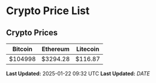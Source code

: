 # Crypto Price List

## Crypto Prices
| Bitcoin | Ethereum | Litecoin |
| ------- | -------- | -------- |
| $104998 | $3294.28 | $116.87 |
**Last Updated:** 2025-01-22 09:32 UTC
**Last Updated:** $DATE$
